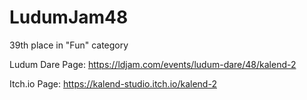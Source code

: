 # LudumJam48

39th place in "Fun" category

Ludum Dare Page: https://ldjam.com/events/ludum-dare/48/kalend-2

Itch.io Page: https://kalend-studio.itch.io/kalend-2

